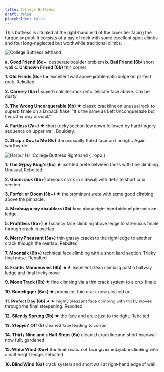 ```yaml
---
title: College Buttress
draft: false
placeholder: false
---
```



This buttress is situated at the right-hand end of the lower tier facing the turquoise pool. It consists of a bay of rock with some excellent sport climbs and four long-neglected but worthwhile traditional climbs.

![College Buttress lefthand](/img/peak/buxton/harpur-hill-college-lh.jpg)


**a. Good Friend (6c+)** desperate boulder problem **b. Bad Friend (6b)** short wall **c. Unknown Friend (6b)** thin corner

**1. Old Fiends (6c+) &starf;**  excellent wall above problematic bulge on perfect rock. <span class="new">Rebolted</span>

**2. Carvery (6a+)**  superb calcite crack onto delicate face above. Can be dusty.

**3. The Wrong Unconquerable (6b) &starf;**  classic crackline on unusual rock to superb finale on a layback flake. &quot;It's the same as Left Unconquerable but the other way around.&quot;

**4. Fartless (7a+) &starf;**  short tricky section low down followed by hard fingery sequence on upper wall. Bouldery.

**5. Strap a Doc to Me (6c)**  the unusually fluted face on the right. Again worthwhile.

![Harpur Hill College Buttress Righthand](/img/peak/buxton/harpur-hill-college-rh.jpg)
{ .topo }


**1. The Gypsy King's (6c) &starf;**  isolated arete between faces with fine climbing. Unusual. <span class="new">Rebolted</span> 

**2. Gooncrack (6b+)**  obvious crack in sidewall with definite short crux section 

**3. Forfeit or Doom (6b+) &starf;** the prominent arete with some good climbing above the pinnacle. 

**4. Meshrug a my shoulders (6b)**  face about right-hand side of pinnacle on ledge. 

**5.  Profitless (6b+) &starf;**  balancy face climbing above ledge to strenuous finale through crack in overlap. 

**6.  Merry Pheasant (6a+)** thin grassy cracks to the right ledge to another crack through the overlap. <span class="new">Rebolted</span>

**7.  Moontalk (6b+)**  technical face climbing with a short hard section. Tricky final move. <span class="new">Rebolted</span>

**8.  Frantic Manoeuvres (6b) &starf;&starf;** excellent clean climbing past a halfway ledge and final tricky move

**9.  Moon Track (6b) &starf;** fine climbing via a thin crack system to a crux finale

**10. Bonedigger (6a+) &starf;** prominent thin crack now cleaned out

**11. Prefect Day (6b) &starf;&starf;**  highly pleasant face climbing with tricky moves through the final steepening. <span class="new">Rebolted</span> 

**12. Silently Sprung (6b) &starf;**  the face and arete just to the right. <span class="new">Rebolted</span> 

**13. Steppin' Off (5)** cleaned face leading to corner

**14. Thirty Nine and a Half Steps (6a)** cleaned crackline and short headwall now fully gardened

**15. White Wind (6a+)**  the final section of face gives enjoyable climbing with a half height ledge. <span class="new">Rebolted</span> 

**16. Blind Wind (6a)** crack system and short wall at right-hand edge of wall 


